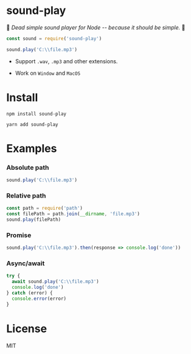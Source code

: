 # sound-play

🎵
_Dead simple sound player for Node -- because it should be simple._
🤘

```javascript
const sound = require('sound-play')

sound.play('C:\\file.mp3')
```

- Support `.wav`, `.mp3` and other extensions.

- Work on `Window` and `MacOS`

# Install

```
npm install sound-play
```

```
yarn add sound-play
```

# Examples

### Absolute path

```javascript
sound.play('C:\\file.mp3')
```

### Relative path

```javascript
const path = require('path')
const filePath = path.join(__dirname, 'file.mp3')
sound.play(filePath)
```

### Promise

```javascript
sound.play('C:\\file.mp3').then(response => console.log('done'))
```

### Async/await

```javascript
try {
  await sound.play('C:\\file.mp3')
  console.log('done')
} catch (error) {
  console.error(error)
}
```

# License

MIT
